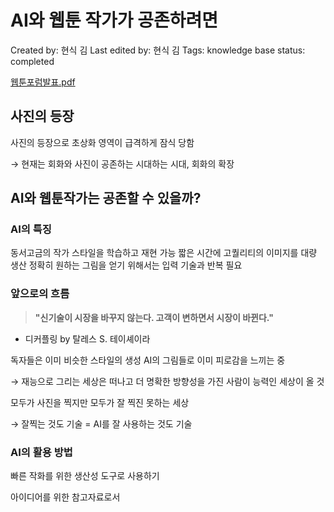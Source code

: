 # AI와 웹툰 작가가 공존하려면

Created by: 현식 김
Last edited by: 현식 김
Tags: knowledge base
status: completed

[웹툰포럼발표.pdf](AI%E1%84%8B%E1%85%AA%20%E1%84%8B%E1%85%B0%E1%86%B8%E1%84%90%E1%85%AE%E1%86%AB%20%E1%84%8C%E1%85%A1%E1%86%A8%E1%84%80%E1%85%A1%E1%84%80%E1%85%A1%20%E1%84%80%E1%85%A9%E1%86%BC%E1%84%8C%E1%85%A9%E1%86%AB%E1%84%92%E1%85%A1%E1%84%85%E1%85%A7%E1%84%86%E1%85%A7%E1%86%AB%2024a500895f90411aa3ca66d575518e0a/%25E1%2584%258B%25E1%2585%25B0%25E1%2586%25B8%25E1%2584%2590%25E1%2585%25AE%25E1%2586%25AB%25E1%2584%2591%25E1%2585%25A9%25E1%2584%2585%25E1%2585%25A5%25E1%2586%25B7%25E1%2584%2587%25E1%2585%25A1%25E1%2586%25AF%25E1%2584%2591%25E1%2585%25AD.pdf)

## 사진의 등장

사진의 등장으로 초상화 영역이 급격하게 잠식 당함

→ 현재는 회화와 사진이 공존하는 시대하는 시대, 회화의 확장

## **AI와 웹툰작가는 공존할 수 있을까?**

### AI의 특징

동서고금의 작가 스타일을 학습하고 재현 가능
짧은 시간에 고퀄리티의 이미지를 대량 생산
정확히 원하는 그림을 얻기 위해서는 입력 기술과 반복 필요

### 앞으로의 흐름

> **"신기술이 시장을 바꾸지 않는다. 고객이 변하면서 시장이 바뀐다."**

- 디커플링 by 탈레스 S. 테이셰이라
> 

독자들은 이미 비슷한 스타일의 생성 AI의 그림들로 이미 피로감을 느끼는 중

→ 재능으로 그리는 세상은 떠나고 더 명확한 방향성을 가진 사람이 능력인 세상이 올 것

모두가 사진을 찍지만 모두가 잘 찍진 못하는 세상

→ 잘찍는 것도 기술 = AI를 잘 사용하는 것도 기술

### AI의 활용 방법

빠른 작화를 위한 생산성 도구로 사용하기

아이디어를 위한 참고자료로서